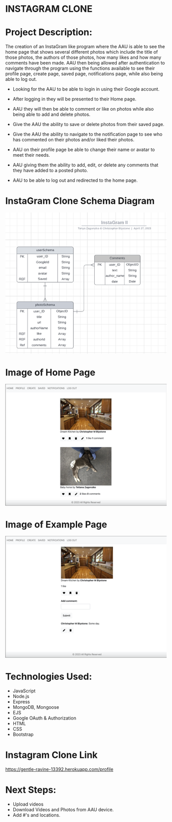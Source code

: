 # INSTAGRAM CLONE
# Project Description:
The creation of an InstaGram like program where the AAU is able to see the home page that shows several different photos which include the title of those photos, the authors of those photos, how many likes and how many comments have been made. AAU then being allowed after authentication to navigate through the program using the functions available to see their profile page, create page, saved page, notifications page, while also being able to log out.  

* Looking for the AAU to be able to login in using their Google account.

* After logging in they will be presented to their Home page.

* AAU they will then be able to comment or like on photos while also being able to add and delete photos.

* Give the AAU the ability to save or delete photos from their saved page.

* Give the AAU the ability to navigate to the notification page to see who has commented on their photos and/or liked their photos.

* AAU on their profile page be able to change their name or avatar to meet their needs.

* AAU giving them the ability to add, edit, or delete any comments that they have added to a posted photo.

* AAU to be able to log out and redirected to the home page.


# InstaGram Clone Schema Diagram
![Schema Image](images/schemas.png)

# Image of Home Page
![Home Page Image](images/homePage.png)

# Image of Example Page
![Example Page Image](images/examplePage.png)

# Technologies Used:
 * JavaScript
 * Node.js
 * Express
 * MongoDB, Mongoose
 * EJS
 * Google OAuth & Authorization
 * HTML
 * CSS
 * Bootstrap

 
# Instagram Clone Link
https://gentle-ravine-13392.herokuapp.com/profile

# Next Steps:
* Upload videos
* Download Videos and Photos from AAU device.
* Add #'s and locations.
